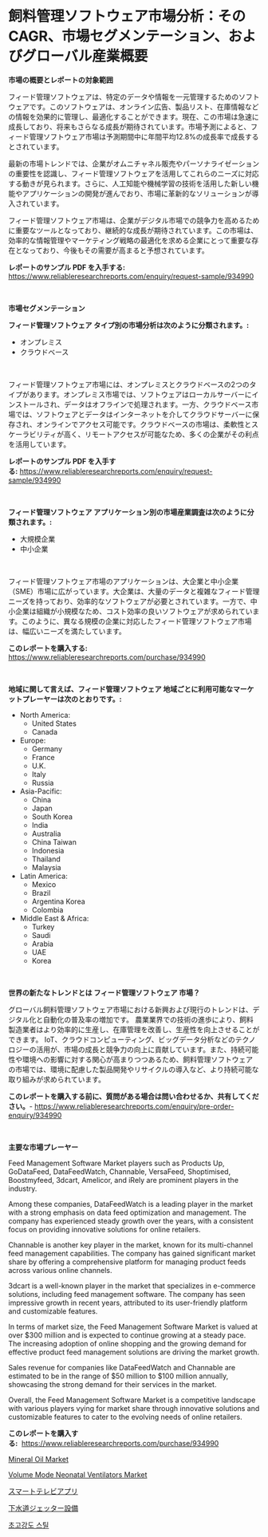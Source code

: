 <p><h1>飼料管理ソフトウェア市場分析：そのCAGR、市場セグメンテーション、およびグローバル産業概要</h1></p><p><strong>市場の概要とレポートの対象範囲</strong></p>
<p><p>フィード管理ソフトウェアは、特定のデータや情報を一元管理するためのソフトウェアです。このソフトウェアは、オンライン広告、製品リスト、在庫情報などの情報を効果的に管理し、最適化することができます。現在、この市場は急速に成長しており、将来もさらなる成長が期待されています。市場予測によると、フィード管理ソフトウェア市場は予測期間中に年間平均12.8%の成長率で成長するとされています。</p><p>最新の市場トレンドでは、企業がオムニチャネル販売やパーソナライゼーションの重要性を認識し、フィード管理ソフトウェアを活用してこれらのニーズに対応する動きが見られます。さらに、人工知能や機械学習の技術を活用した新しい機能やアプリケーションの開発が進んでおり、市場に革新的なソリューションが導入されています。</p><p>フィード管理ソフトウェア市場は、企業がデジタル市場での競争力を高めるために重要なツールとなっており、継続的な成長が期待されています。この市場は、効率的な情報管理やマーケティング戦略の最適化を求める企業にとって重要な存在となっており、今後もその需要が高まると予想されています。</p></p>
<p><strong>レポートのサンプル PDF を入手する:</strong> <a href="https://www.reliableresearchreports.com/enquiry/request-sample/934990">https://www.reliableresearchreports.com/enquiry/request-sample/934990</a></p>
<p>&nbsp;</p>
<p><strong>市場セグメンテーション</strong></p>
<p><strong>フィード管理ソフトウェア タイプ別の市場分析は次のように分類されます。:</strong></p>
<p><ul><li>オンプレミス</li><li>クラウドベース</li></ul></p>
<p>&nbsp;</p>
<p><p>フィード管理ソフトウェア市場には、オンプレミスとクラウドベースの2つのタイプがあります。オンプレミス市場では、ソフトウェアはローカルサーバーにインストールされ、データはオフラインで処理されます。一方、クラウドベース市場では、ソフトウェアとデータはインターネットを介してクラウドサーバーに保存され、オンラインでアクセス可能です。クラウドベースの市場は、柔軟性とスケーラビリティが高く、リモートアクセスが可能なため、多くの企業がその利点を活用しています。</p></p>
<p><strong>レポートのサンプル PDF を入手する:</strong>&nbsp;<a href="https://www.reliableresearchreports.com/enquiry/request-sample/934990">https://www.reliableresearchreports.com/enquiry/request-sample/934990</a></p>
<p>&nbsp;</p>
<p><strong> フィード管理ソフトウェア アプリケーション別の市場産業調査は次のように分類されます。:</strong></p>
<p><ul><li>大規模企業</li><li>中小企業</li></ul></p>
<p>&nbsp;</p>
<p><p>フィード管理ソフトウェア市場のアプリケーションは、大企業と中小企業（SME）市場に広がっています。大企業は、大量のデータと複雑なフィード管理ニーズを持っており、効率的なソフトウェアが必要とされています。一方で、中小企業は組織が小規模なため、コスト効率の良いソフトウェアが求められています。このように、異なる規模の企業に対応したフィード管理ソフトウェア市場は、幅広いニーズを満たしています。</p></p>
<p><strong>このレポートを購入する:</strong>&nbsp; <a href="https://www.reliableresearchreports.com/purchase/934990">https://www.reliableresearchreports.com/purchase/934990</a></p>
<p>&nbsp;</p>
<p><strong>地域に関して言えば、フィード管理ソフトウェア 地域ごとに利用可能なマーケットプレーヤーは次のとおりです。:</strong></p>
<p><ul>
    <li>
        North America:
        <ul>
            <li>United States</li>
            <li>Canada</li>
        </ul>
    </li>
    <li>
        Europe:
        <ul>
            <li>Germany</li>
            <li>France</li>
            <li>U.K.</li>
            <li>Italy</li>
            <li>Russia</li>
        </ul>
    </li>
    <li>
        Asia-Pacific:
        <ul>
            <li>China</li>
            <li>Japan</li>
            <li>South Korea</li>
            <li>India</li>
            <li>Australia</li>
            <li>China Taiwan</li>
            <li>Indonesia</li>
            <li>Thailand</li>
            <li>Malaysia</li>
        </ul>
    </li>
    <li>
        Latin America:
        <ul>
            <li>Mexico</li>
            <li>Brazil</li>
            <li>Argentina Korea</li>
            <li>Colombia</li>
        </ul>
    </li>
    <li>
        Middle East & Africa:
        <ul>
            <li>Turkey</li>
            <li>Saudi</li>
            <li>Arabia</li>
            <li>UAE</li>
            <li>Korea</li>
        </ul>
    </li>
    </ul></p>
<p>&nbsp;</p>
<p><strong>世界の新たなトレンドとは フィード管理ソフトウェア 市場？</strong></p>
<p><p>グローバル飼料管理ソフトウェア市場における新興および現行のトレンドは、デジタル化と自動化の普及率の増加です。 農業業界での技術の進歩により、飼料製造業者はより効率的に生産し、在庫管理を改善し、生産性を向上させることができます。 IoT、クラウドコンピューティング、ビッグデータ分析などのテクノロジーの活用が、市場の成長と競争力の向上に貢献しています。また、持続可能性や環境への影響に対する関心が高まりつつあるため、飼料管理ソフトウェアの市場では、環境に配慮した製品開発やリサイクルの導入など、より持続可能な取り組みが求められています。</p></p>
<p><strong>このレポートを購入する前に、質問がある場合は問い合わせるか、共有してください。</strong>- <a href="https://www.reliableresearchreports.com/enquiry/pre-order-enquiry/934990">https://www.reliableresearchreports.com/enquiry/pre-order-enquiry/934990</a></p>
<p>&nbsp;</p>
<p><strong>主要な市場プレーヤー</strong></p>
<p><p>Feed Management Software Market players such as Products Up, GoDataFeed, DataFeedWatch, Channable, VersaFeed, Shoptimised, Boostmyfeed, 3dcart, Amelicor, and iRely are prominent players in the industry.</p><p>Among these companies, DataFeedWatch is a leading player in the market with a strong emphasis on data feed optimization and management. The company has experienced steady growth over the years, with a consistent focus on providing innovative solutions for online retailers.</p><p>Channable is another key player in the market, known for its multi-channel feed management capabilities. The company has gained significant market share by offering a comprehensive platform for managing product feeds across various online channels.</p><p>3dcart is a well-known player in the market that specializes in e-commerce solutions, including feed management software. The company has seen impressive growth in recent years, attributed to its user-friendly platform and customizable features.</p><p>In terms of market size, the Feed Management Software Market is valued at over $300 million and is expected to continue growing at a steady pace. The increasing adoption of online shopping and the growing demand for effective product feed management solutions are driving the market growth.</p><p>Sales revenue for companies like DataFeedWatch and Channable are estimated to be in the range of $50 million to $100 million annually, showcasing the strong demand for their services in the market.</p><p>Overall, the Feed Management Software Market is a competitive landscape with various players vying for market share through innovative solutions and customizable features to cater to the evolving needs of online retailers.</p></p>
<p><strong>このレポートを購入する:</strong>&nbsp;&nbsp;<a href="https://www.reliableresearchreports.com/purchase/934990">https://www.reliableresearchreports.com/purchase/934990</a></p>
<p><p><a href="https://view.publitas.com/reportprime-1/mineral-oil-market-challenges-opportunities-and-growth-drivers-and-major-market-players-forecasted-for-period-from-2024-2031/">Mineral Oil Market</a></p><p><a href="https://nifty-kite-d51.notion.site/Volume-Mode-Neonatal-Ventilators-Market-Research-Report-Provides-thorough-Industry-Overview-which-o-7579b6b82582438dbd5ce1b8df71cc1c">Volume Mode Neonatal Ventilators Market</a></p><p><a href="https://medium.com/@joanne.southgate/2024%E5%B9%B4%E3%81%8B%E3%82%892031%E5%B9%B4%E3%81%BE%E3%81%A7%E3%81%AE%E6%9C%9F%E9%96%93%E3%81%AB%E4%BA%88%E6%B8%AC%E3%81%95%E3%82%8C%E3%82%8B%E3%82%B9%E3%83%9E%E3%83%BC%E3%83%88%E3%83%86%E3%83%AC%E3%83%93%E3%82%A2%E3%83%97%E3%83%AA%E5%B8%82%E5%A0%B4%E3%81%AE%E3%83%88%E3%83%AC%E3%83%B3%E3%83%89%E3%81%A8%E5%B8%82%E5%A0%B4%E5%88%86%E6%9E%90-75c6496ccba0">スマートテレビアプリ</a></p><p><a href="https://medium.com/@joanne.southgate/%E4%B8%8B%E6%B0%B4%E3%82%B8%E3%82%A7%E3%83%83%E3%82%BF%E3%83%BC%E8%A3%85%E7%BD%AE%E3%81%AE%E5%B8%82%E5%A0%B4%E5%B1%95%E6%9C%9B-%E7%94%A3%E6%A5%AD%E6%A6%82%E8%A6%81%E3%81%8A%E3%82%88%E3%81%B3%E4%BA%88%E6%B8%AC-2024%E5%B9%B4%E3%81%8B%E3%82%892031%E5%B9%B4-dd983ad81336">下水道ジェッター設備</a></p><p><a href="https://medium.com/@nedkammnacaw/%EC%B4%88%EA%B3%A0%EA%B0%95%EB%8F%84%EA%B0%95-%EC%8B%9C%EC%9E%A5-%EC%9C%A0%ED%98%95-%EC%9D%91%EC%9A%A9-%EB%B0%8F-%EC%A7%80%EB%A6%AC%EB%B3%84-%EC%A2%85%ED%95%A9%ED%8F%89%EA%B0%80-8018a391c3d4">초고강도 스틸</a></p></p>